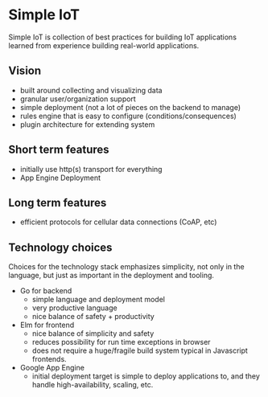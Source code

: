 # Simple IoT

Simple IoT is collection of best practices for building IoT applications
learned from experience building real-world applications.

## Vision

- built around collecting and visualizing data
- granular user/organization support
- simple deployment (not a lot of pieces on the backend to manage)
- rules engine that is easy to configure (conditions/consequences)
- plugin architecture for extending system

## Short term features

- initially use http(s) transport for everything
- App Engine Deployment

## Long term features

- efficient protocols for cellular data connections (CoAP, etc)

## Technology choices

Choices for the technology stack emphasizes simplicity, not only in the
language, but just as important in the deployment and tooling.

- Go for backend
  - simple language and deployment model
  - very productive language
  - nice balance of safety + productivity
- Elm for frontend
  - nice balance of simplicity and safety
  - reduces possibility for run time exceptions in browser
  - does not require a huge/fragile build system typical in
    Javascript frontends.
- Google App Engine
  - initial deployment target is simple to deploy applications to,
    and they handle high-availability, scaling, etc.
